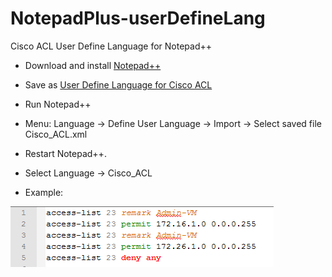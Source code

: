 # NotepadPlus-userDefineLang
Cisco ACL User Define Language for Notepad++

* Download and install [Notepad++](http://notepad-plus-plus.org/)

* Save as [User Define Language for Cisco ACL](https://raw.githubusercontent.com/ikashapov/NotepadPlus-userDefineLang/master/Cisco_ACL.xml)

* Run Notepad++

* Menu: Language -> Define User Language -> Import -> Select saved file Cisco_ACL.xml

* Restart Notepad++.

* Select Language -> Cisco_ACL

* Example:

![Cisco_ACL](https://raw.githubusercontent.com/ikashapov/NotepadPlus-userDefineLang/master/img/Cisco_ACL.PNG)
